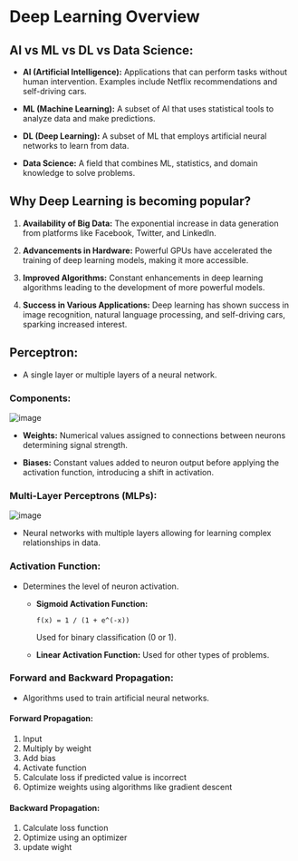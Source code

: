 # Deep Learning Overview

## AI vs ML vs DL vs Data Science:

- **AI (Artificial Intelligence):** Applications that can perform tasks without human intervention. Examples include Netflix recommendations and self-driving cars.

- **ML (Machine Learning):** A subset of AI that uses statistical tools to analyze data and make predictions.

- **DL (Deep Learning):** A subset of ML that employs artificial neural networks to learn from data.

- **Data Science:** A field that combines ML, statistics, and domain knowledge to solve problems.

## Why Deep Learning is becoming popular?

1. **Availability of Big Data:** The exponential increase in data generation from platforms like Facebook, Twitter, and LinkedIn.

2. **Advancements in Hardware:** Powerful GPUs have accelerated the training of deep learning models, making it more accessible.

3. **Improved Algorithms:** Constant enhancements in deep learning algorithms leading to the development of more powerful models.

4. **Success in Various Applications:** Deep learning has shown success in image recognition, natural language processing, and self-driving cars, sparking increased interest.

## Perceptron:

- A single layer or multiple layers of a neural network.

### Components:
 ![image](https://github.com/nithinganesh1/Python/assets/122164879/0cfe0e09-c1bf-4bcb-a497-c60b5a9f8951)
- **Weights:** Numerical values assigned to connections between neurons determining signal strength.


- **Biases:** Constant values added to neuron output before applying the activation function, introducing a shift in activation.

### Multi-Layer Perceptrons (MLPs):
 ![image](https://github.com/nithinganesh1/Python/assets/122164879/828a7d0f-ee8a-4dc2-8424-f7ffd6d9c20f)


- Neural networks with multiple layers allowing for learning complex relationships in data.

### Activation Function:

- Determines the level of neuron activation.

    - **Sigmoid Activation Function:**
      ```
      f(x) = 1 / (1 + e^(-x))
      ```
      Used for binary classification (0 or 1).

    - **Linear Activation Function:**
      Used for other types of problems.

### Forward and Backward Propagation:

- Algorithms used to train artificial neural networks.

#### Forward Propagation:

1. Input
2. Multiply by weight
3. Add bias
4. Activate function
5. Calculate loss if predicted value is incorrect
6. Optimize weights using algorithms like gradient descent

#### Backward Propagation:

1. Calculate loss function
2. Optimize using an optimizer
3. update wight


